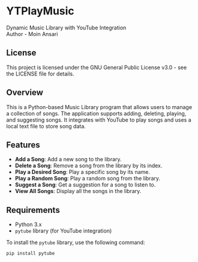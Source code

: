 # YTPlayMusic
Dynamic Music Library with YouTube Integration
<br>Author - Moin Ansari
## License

This project is licensed under the GNU General Public License v3.0 - see the LICENSE file for details.


## Overview

This is a Python-based Music Library program that allows users to manage a collection of songs. The application supports adding, deleting, playing, and suggesting songs. It integrates with YouTube to play songs and uses a local text file to store song data.

## Features

- **Add a Song**: Add a new song to the library.
- **Delete a Song**: Remove a song from the library by its index.
- **Play a Desired Song**: Play a specific song by its name.
- **Play a Random Song**: Play a random song from the library.
- **Suggest a Song**: Get a suggestion for a song to listen to.
- **View All Songs**: Display all the songs in the library.

## Requirements

- Python 3.x
- `pytube` library (for YouTube integration)

To install the `pytube` library, use the following command:

```bash
pip install pytube

